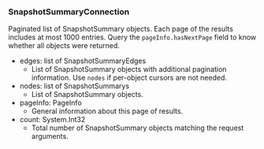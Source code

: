 ### SnapshotSummaryConnection
Paginated list of SnapshotSummary objects. Each page of the results includes at most 1000 entries. Query the `pageInfo.hasNextPage` field to know whether all objects were returned.

- edges: list of SnapshotSummaryEdges
  - List of SnapshotSummary objects with additional pagination information. Use `nodes` if per-object cursors are not needed.
- nodes: list of SnapshotSummarys
  - List of SnapshotSummary objects.
- pageInfo: PageInfo
  - General information about this page of results.
- count: System.Int32
  - Total number of SnapshotSummary objects matching the request arguments.
